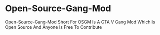 # Open-Source-Gang-Mod
Open-Source-Gang-Mod Short For OSGM Is A GTA V Gang Mod Which Is Open Source And Anyone Is Free To Contribute
